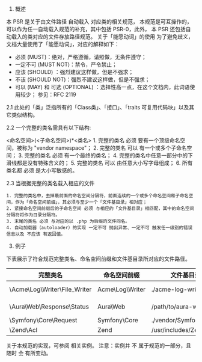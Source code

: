 1. 概述

本 PSR 是关于由文件路径 自动载入 对应类的相关规范， 本规范是可互操作的，可以作为任一自动载入规范的补充，其中包括 PSR-0，此外， 本 PSR 还包括自动载入的类对应的文件存放路径规范。
关于「能愿动词」的使用
为了避免歧义，文档大量使用了「能愿动词」，对应的解释如下：

* 必须 (MUST)：绝对，严格遵循，请照做，无条件遵守；
* 一定不可 (MUST NOT)：禁令，严令禁止；
* 应该 (SHOULD) ：强烈建议这样做，但是不强求；
* 不该 (SHOULD NOT)：强烈不建议这样做，但是不强求；
* 可以 (MAY) 和 可选 (OPTIONAL) ：选择性高一点，在这个文档内，此词语使用较少；
参见：RFC 2119

2.1 此处的「类」泛指所有的「Class类」、「接口」、「traits 可复用代码块」以及其它类似结构。

2.2 一个完整的类名需具有以下结构:

\<命名空间>(\<子命名空间>)*\<类名>
    1. 完整的类名 必须 要有一个顶级命名空间，被称为 "vendor namespace"；
    2. 完整的类名 可以 有一个或多个子命名空间；
    3. 完整的类名 必须 有一个最终的类名；
    4. 完整的类名中任意一部分中的下滑线都是没有特殊含义的；
    5. 完整的类名 可以 由任意大小写字母组成；
    6. 所有类名都 必须 是大小写敏感的。

2.3 当根据完整的类名载入相应的文件
    
    1. 完整的类名中，去掉最前面的命名空间分隔符，前面连续的一个或多个命名空间和子命名空间，作为「命名空间前缀」，其必须与至少一个「文件基目录」相对应；
    2. 紧接命名空间前缀后的子命名空间 必须 与相应的「文件基目录」相匹配，其中的命名空间分隔符将作为目录分隔符。
    3. 末尾的类名 必须 与对应的以 .php 为后缀的文件同名。
    4. 自动加载器（autoloader）的实现 一定不可 抛出异常、一定不可 触发任一级别的错误信息以及 不应该 有返回值。

3. 例子

下表展示了符合规范完整类名、命名空间前缀和文件基目录所对应的文件路径。

| 完整类名 | 命名空间前缀 | 文件基目录 | 文件路径 |
| --- | --- | --- | --- |
| \Acme\Log\Writer\File_Writer | Acme\Log\Writer | ./acme-log-writer/lib/ | ./acme-log-writer/lib/File_Writer.php |
| \Aura\Web\Response\Status | Aura\Web | /path/to/aura-web/src/ | /path/to/aura-web/src/Response/Status.php |
| \Symfony\Core\Request | Symfony\Core | ./vendor/Symfony/Core/ | ./vendor/Symfony/Core/Request.php |
| \Zend\Acl | Zend | /usr/includes/Zend/ | /usr/includes/Zend/Acl.php |

关于本规范的实现，可参阅 相关实例。
注意：实例并 不 属于规范的一部分，且随时 会 有所变动。